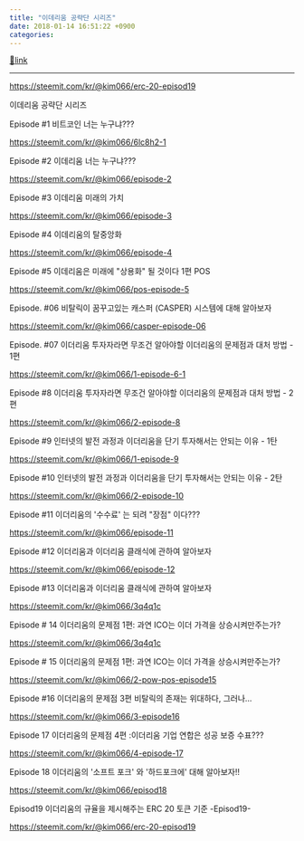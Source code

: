 ```yaml
---
title: "이데리움 공략단 시리즈"
date: 2018-01-14 16:51:22 +0900
categories: 
---
```

[🔗link](http://www.mins01.com/mh/tech/read/1129)
***


https://steemit.com/kr/@kim066/erc-20-episod19  


이데리움 공략단 시리즈

Episode #1 비트코인 너는 누구냐???

  


https://steemit.com/kr/@kim066/6lc8h2-1

  


Episode #2 이데리움 너는 누구냐???

  


https://steemit.com/kr/@kim066/episode-2

  


Episode #3 이데리움 미래의 가치

  


https://steemit.com/kr/@kim066/episode-3

  


Episode #4 이데리움의 탈중앙화

  


https://steemit.com/kr/@kim066/episode-4

  


Episode #5 이데리움은 미래에 "상용화" 될 것이다 1편 POS

  


https://steemit.com/kr/@kim066/pos-episode-5

  


Episode. #06 비탈릭이 꿈꾸고있는 캐스퍼 (CASPER) 시스템에 대해 알아보자

  


https://steemit.com/kr/@kim066/casper-episode-06

  


Episode. #07 이더리움 투자자라면 무조건 알아야할 이더리움의 문제점과 대처 방법 - 1편

  


https://steemit.com/kr/@kim066/1-episode-6-1

  


Episode #8 이더리움 투자자라면 무조건 알아야할 이더리움의 문제점과 대처 방법 - 2편

  


https://steemit.com/kr/@kim066/2-episode-8

  


Episode #9 인터넷의 발전 과정과 이더리움을 단기 투자해서는 안되는 이유 - 1탄

  


https://steemit.com/kr/@kim066/1-episode-9

  


Episode #10 인터넷의 발전 과정과 이더리움을 단기 투자해서는 안되는 이유 - 2탄

  


https://steemit.com/kr/@kim066/2-episode-10

  


Episode #11 이더리움의 '수수료' 는 되려 "장점" 이다???

  


https://steemit.com/kr/@kim066/episode-11

  


Episode #12 이더리움과 이더리움 클래식에 관하여 알아보자

  


https://steemit.com/kr/@kim066/episode-12

  


Episode #13 이더리움과 이더리움 클래식에 관하여 알아보자

  


https://steemit.com/kr/@kim066/3q4q1c

  


Episode # 14 이더리움의 문제점 1편: 과연 ICO는 이더 가격을 상승시켜만주는가?

  


https://steemit.com/kr/@kim066/3q4q1c

  


Episode # 15 이더리움의 문제점 1편: 과연 ICO는 이더 가격을 상승시켜만주는가?

  


https://steemit.com/kr/@kim066/2-pow-pos-episode15

  


Episode #16 이더리움의 문제점 3편 비탈릭의 존재는 위대하다, 그러나…

  


https://steemit.com/kr/@kim066/3-episode16

  


Episode 17 이더리움의 문제점 4편 :이더리움 기업 연합은 성공 보증 수표???

  


https://steemit.com/kr/@kim066/4-episode-17

  


Episode 18 이더리움의 '소프트 포크' 와 '하드포크에' 대해 알아보자!!

  


https://steemit.com/kr/@kim066/episod18



  


Episod19 이더리움의 규율을 제시해주는 ERC 20 토큰 기준 -Episod19-

  


https://steemit.com/kr/@kim066/erc-20-episod19




